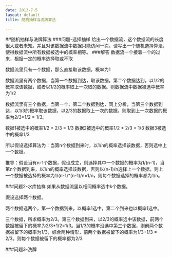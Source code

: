 ```yaml
---
date: 2013-7-5
layout: default
title: 随机抽样与洗牌算法

---
```

##随机抽样与洗牌算法
###问题-选择抽样
给出一个数据流，这个数据流的长度很大或者未知。并且对该数据流中数据只能访问一次。请写出一个随机选择算法，使得数据流中所有数据被选中的概率相等。
###解答
数据流一个接着一个的过来，根据一定的概率选择取或不取

数据流里只有一个数据，那么直接取该数据，概率为1

数据流里有两个数据，当第一个数据到达，取该数据，第二个数据达到，以1/2的概率取该数据，或者以1/2的概率取上一次取的数据。则数据流中数据被选中概率为1/2

数据流里有三个数据，当第一个、第二个数据到达，同上分析，当第三个数据到达，以1/3的概率取该数据，以2/3的数据取上一次的数据。则取到上一次数据的概率为2/3*1/2 = 1/3。

数据1被选中的概率1/2 * 2/3 = 1/3
数据2被选中的概率1/2 * 2/3 = 1/3
数据3被选中的概率1/3

所以假设选择算法为：当第n个数据到来时，以1/n的概率选择该数据，否则选中上一个数据。

推导：假设当有n-1个数据，假设成立，则选择其中一个数据的概率为1/(n-1)，当第n个数据到来，以1/n的概率选择该数据，否则以(n-1)/n选择上一个数据。则上一个数据被选择的概率为1/(n-1)*(n-1)/n=1/n，则每个数据选择的概率都为1/n。

###问题2-水库抽样
如果从数据流里以相同概率选中k个数据。

假设选择两个数据。

两个数据选两个，第一个数据到来，以概率1选中，第二个到来也以概率1选中。

三个数据，所求概率为2/3。第三个数据到来，以2/3的概率选中该数据，前两个数据被留下的概率为2/3*1/2=1/3。当1/3的概率没选中第三个数据，则前两个数据被留下的概率为1/3，综合两种情形，前两个数据被留下的概率为1/3+1/3 = 2/3。则每个数据被留下的概率都为2/3

###问题3-洗牌

